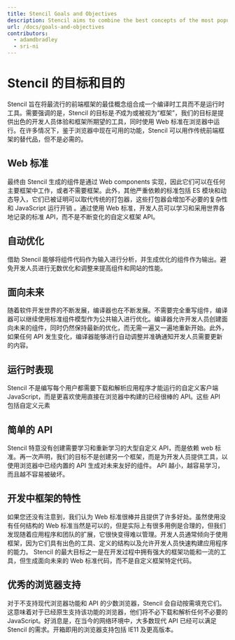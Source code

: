 ```yaml
---
title: Stencil Goals and Objectives
description: Stencil aims to combine the best concepts of the most popular frontend frameworks into a compile-time tool rather than run-time tool.
url: /docs/goals-and-objectives
contributors:
  - adamdbradley
  - sri-ni
---
```


# Stencil 的目标和目的

Stencil 旨在将最流行的前端框架的最佳概念组合成一个编译时工具而不是运行时工具。需要强调的是，Stencil 的目标是*不*成为或被视为“框架”，我们的目标是提供出色的开发人员体验和框架所期望的工具，同时使用 Web 标准在浏览器中运行。在许多情况下，鉴于浏览器中现在可用的功能，Stencil 可以用作传统前端框架的替代品，但不是必需的。

## Web 标准

最终由 Stencil 生成的组件是通过 Web components 实现，因此它们可以在任何主要框架中工作，或者不需要框架。此外，其他严重依赖的标准包括 ES 模块和动态导入，它们已被证明可以取代传统的打包器，这些打包器会增加不必要的复杂性和 JavaScript 运行开销 。通过使用 Web 标准，开发人员可以学习和采用世界各地记录的标准 API，而不是不断变化的自定义框架 API。

## 自动优化

借助 Stencil 能够将组件代码作为输入进行分析，并生成优化的组件作为输出。避免开发人员进行无数优化和调整来提高组件和网站的性能。

## 面向未来

随着软件开发世界的不断发展，编译器也在不断发展。不需要完全重写组件，编译器可以继续使用标准组件模型作为公共输入进行优化。编译器允许开发人员创建面向未来的组件，同时仍然保持最新的优化，而无需一遍又一遍地重新开始。此外，如果任何 API 发生变化，编译器能够进行自动调整并准确通知开发人员需要更新的内容。

## 运行时表现

Stencil 不是编写每个用户都需要下载和解析应用程序才能运行的自定义客户端 JavaScript，而是更喜欢使用直接在浏览器中构建的已经很棒的 AP​​I。这些 API 包括自定义元素

## 简单的 API

Stencil 特意没有创建需要学习和重新学习的大型自定义 API，而是依赖 web 标准。再一次声明，我们的目标不是创建另一个框架，而是为开发人员提供工具，以使用浏览器中已经内置的 API 生成对未来友好的组件。 API 越小，越容易学习，而且越不容易被破坏。

## 开发中框架的特性

如果您还没有注意到，我们认为 Web 标准很棒并且提供了许多好处。虽然使用没有任何结构的 Web 标准当然是可以的，但是实际上有很多用例是合理的，但我们发现随着应用程序和团队的扩展，它很快变得难以管理。开发人员通常倾向于使用框架，因为它们具有出色的工具、定义的结构以及允许开发人员快速构建应用程序的能力。 Stencil 的最大目标之一是在开发过程中拥有强大的框架功能和一流的工具，但生成面向未来的 Web 标准代码，而不是自定义框架特定代码。

## 优秀的浏览器支持

对于不支持现代浏览器功能和 API 的少数浏览器，Stencil 会自动按需填充它们。这意味着对于已经原生支持该功能的浏览器，他们将不必下载和解析任何不必要的 JavaScript。好消息是，在当今的网络环境中，大多数现代 API 已经可以满足 Stencil 的需求。开箱即用的浏览器支持包括 IE11 及更高版本。
